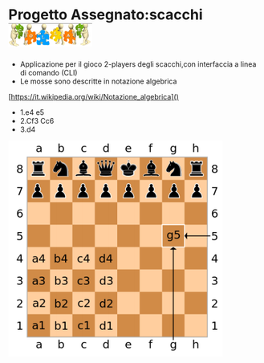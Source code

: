 # Progetto Assegnato:**scacchi**         ![logo](./res/img/guida-studente/logo.png)  


  * Applicazione per il gioco 2-players degli scacchi,con interfaccia a linea di comando (CLI)   
  * Le mosse sono descritte in notazione algebrica

 [https://it.wikipedia.org/wiki/Notazione_algebrica]()  

 *  1.e4 e5
 *  2.Cf3 Cc6  
 *  3.d4        

  ![alt_text](./res/img/guida-studente/scacchi.png)  
